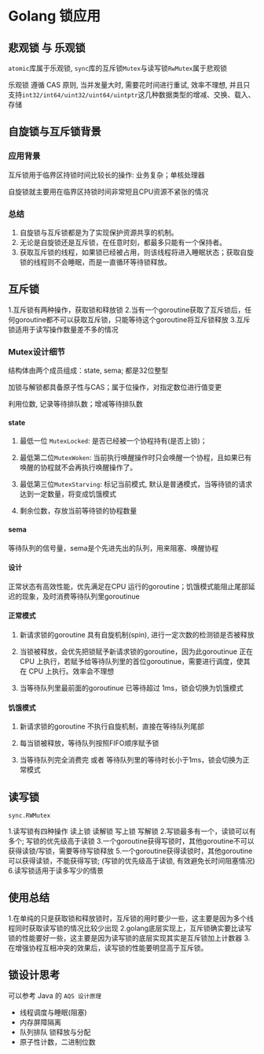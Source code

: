 # Golang 锁应用

## 悲观锁 与 乐观锁

`atomic`库属于乐观锁, `sync`库的互斥锁`Mutex`与读写锁`RwMutex`属于悲观锁

乐观锁 遵循 CAS 原则, 当并发量大时, 需要花时间进行重试, 效率不理想, 并且只支持`int32/int64/uint32/uint64/uintptr`这几种数据类型的增减、交换、载入、存储

## 自旋锁与互斥锁背景

### 应用背景

互斥锁用于临界区持锁时间比较长的操作: 业务复杂；单核处理器

自旋锁就主要用在临界区持锁时间非常短且CPU资源不紧张的情况

### 总结

1. 自旋锁与互斥锁都是为了实现保护资源共享的机制。
2. 无论是自旋锁还是互斥锁，在任意时刻，都最多只能有一个保持者。
3. 获取互斥锁的线程，如果锁已经被占用，则该线程将进入睡眠状态；获取自旋锁的线程则不会睡眠，而是一直循环等待锁释放。

## 互斥锁

1.互斥锁有两种操作，获取锁和释放锁
2.当有一个goroutine获取了互斥锁后，任何goroutine都不可以获取互斥锁，只能等待这个goroutine将互斥锁释放
3.互斥锁适用于读写操作数量差不多的情况

### Mutex设计细节

结构体由两个成员组成：state, sema; 都是32位整型

加锁与解锁都具备原子性与CAS；属于位操作，对指定数位进行值变更

利用位数, 记录等待排队数；增减等待排队数

#### state
   
1. 最低一位 `MutexLocked`: 是否已经被一个协程持有(是否上锁)；

2. 最低第二位`MutexWoken`: 当前执行唤醒操作时只会唤醒一个协程，且如果已有唤醒的协程就不会再执行唤醒操作了。

3. 最低第三位`MutexStarving`: 标记当前模式, 默认是普通模式，当等待锁的请求达到一定数量，将变成饥饿模式

4. 剩余位数，存放当前等待锁的协程数量

#### sema

等待队列的信号量，sema是个先进先出的队列，用来阻塞、唤醒协程

#### 设计

正常状态有高效性能，优先满足在CPU 运行的goroutine；饥饿模式能阻止尾部延迟的现象，及时消费等待队列里goroutinue

#### 正常模式

1. 新请求锁的goroutine 具有自旋机制(spin), 进行一定次数的检测锁是否被释放

2. 当锁被释放，会优先把锁赋予新请求锁的goroutine，因为此goroutinue 正在 CPU 上执行，若赋予给等待队列里的首位goroutinue，需要进行调度，使其在 CPU 上执行。效率会不理想

3. 当等待队列里最前面的goroutinue 已等待超过 1ms，锁会切换为饥饿模式

#### 饥饿模式

1. 新请求锁的goroutine 不执行自旋机制，直接在等待队列尾部

2. 每当锁被释放，等待队列按照FIFO顺序赋予锁

3. 当等待队列完全消费完 或者 等待队列里的等待时长小于1ms，锁会切换为正常模式

## 读写锁

`sync.RWMutex`

1.读写锁有四种操作 读上锁 读解锁 写上锁 写解锁
2.写锁最多有一个，读锁可以有多个; 写锁的优先级高于读锁
3.一个goroutine获得写锁时，其他goroutine不可以获得读锁/写锁，需要等待写锁释放
5.一个goroutine获得读锁时，其他goroutine可以获得读锁，不能获得写锁; (写锁的优先级高于读锁, 有效避免长时间阻塞情况)
6.读写锁适用于读多写少的情景

## 使用总结

1.在单纯的只是获取锁和释放锁时，互斥锁的用时要少一些，这主要是因为多个线程同时获取读写锁的情况比较少出现
2.golang底层实现上，互斥锁确实要比读写锁的性能要好一些，这主要是因为读写锁的底层实现其实是互斥锁加上计数器
3.在增强协程互相冲突的效果后，读写锁的性能要明显高于互斥锁。

## 锁设计思考

可以参考 Java 的 `AQS 设计原理` 

- 线程调度与睡眠(阻塞)
- 内存屏障隔离
- 队列排队 锁释放与分配
- 原子性计数，二进制位数
